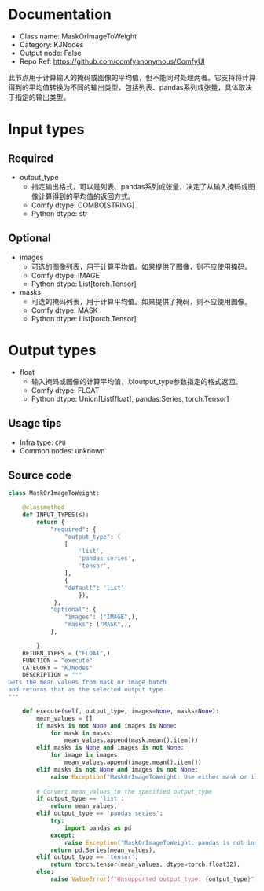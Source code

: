 
# Documentation
- Class name: MaskOrImageToWeight
- Category: KJNodes
- Output node: False
- Repo Ref: https://github.com/comfyanonymous/ComfyUI

此节点用于计算输入的掩码或图像的平均值，但不能同时处理两者。它支持将计算得到的平均值转换为不同的输出类型，包括列表、pandas系列或张量，具体取决于指定的输出类型。

# Input types
## Required
- output_type
    - 指定输出格式，可以是列表、pandas系列或张量，决定了从输入掩码或图像计算得到的平均值的返回方式。
    - Comfy dtype: COMBO[STRING]
    - Python dtype: str
## Optional
- images
    - 可选的图像列表，用于计算平均值。如果提供了图像，则不应使用掩码。
    - Comfy dtype: IMAGE
    - Python dtype: List[torch.Tensor]
- masks
    - 可选的掩码列表，用于计算平均值。如果提供了掩码，则不应使用图像。
    - Comfy dtype: MASK
    - Python dtype: List[torch.Tensor]

# Output types
- float
    - 输入掩码或图像的计算平均值，以output_type参数指定的格式返回。
    - Comfy dtype: FLOAT
    - Python dtype: Union[List[float], pandas.Series, torch.Tensor]


## Usage tips
- Infra type: `CPU`
- Common nodes: unknown


## Source code
```python
class MaskOrImageToWeight:

    @classmethod
    def INPUT_TYPES(s):
        return {
            "required": {
                "output_type": (
                [   
                    'list',
                    'pandas series',
                    'tensor',
                ],
                {
                "default": 'list'
                    }),
             },
            "optional": {
                "images": ("IMAGE",),
                "masks": ("MASK",),                
            },

        }
    RETURN_TYPES = ("FLOAT",)
    FUNCTION = "execute"
    CATEGORY = "KJNodes"
    DESCRIPTION = """
Gets the mean values from mask or image batch  
and returns that as the selected output type.   
"""

    def execute(self, output_type, images=None, masks=None):
        mean_values = []
        if masks is not None and images is None:
            for mask in masks:
                mean_values.append(mask.mean().item())
        elif masks is None and images is not None:
            for image in images:
                mean_values.append(image.mean().item())
        elif masks is not None and images is not None:
            raise Exception("MaskOrImageToWeight: Use either mask or image input only.")
                  
        # Convert mean_values to the specified output_type
        if output_type == 'list':
            return mean_values,
        elif output_type == 'pandas series':
            try:
                import pandas as pd
            except:
                raise Exception("MaskOrImageToWeight: pandas is not installed. Please install pandas to use this output_type")
            return pd.Series(mean_values),
        elif output_type == 'tensor':
            return torch.tensor(mean_values, dtype=torch.float32),
        else:
            raise ValueError(f"Unsupported output_type: {output_type}")

```
